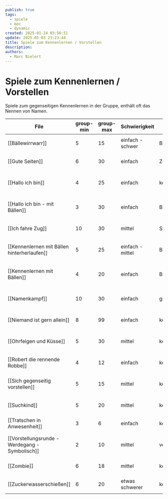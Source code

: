 ```yaml
---
publish: true
tags:
  - spiele
  - moc
  - dynamic
created: 2025-01-24 03:50:51
update: 2025-05-03 23:23:44
title: Spiele zum Kennenlernen / Vorstellen
description: 
authors:
  - Marc Bielert
---
```


# Spiele zum Kennenlernen / Vorstellen

Spiele zum gegenseitigen Kennenlernen in der Gruppe, enthält oft das Nennen von Namen.

<!-- QueryToSerialize: Table group-min, group-max, Schwierigkeit, Material, Spieldauer, category FROM #spiele AND "docs" WHERE contains(category, "kennenlernen") -->
<!-- SerializedQuery: Table group-min, group-max, Schwierigkeit, Material, Spieldauer, category FROM #spiele AND "docs" WHERE contains(category, "kennenlernen") -->

| File                                                                                               | group-min | group-max | Schwierigkeit    | Material       | Spieldauer | category                                          |
| -------------------------------------------------------------------------------------------------- | --------- | --------- | ---------------- | -------------- | ---------- | ------------------------------------------------- |
| [[Bällewirrwarr]]                                                           | 5         | 15        | einfach - schwer | Bälle          | 10         | <ul><li>kennenlernen</li></ul>                    |
| [[Gute Seiten]]                                                               | 6         | 30        | einfach          | Zettel, Stifte | 10 -  30   | <ul><li>kennenlernen</li></ul>                    |
| [[Hallo ich bin]]                                                           | 4         | 25        | einfach          | keines         | 2-10       | <ul><li>kennenlernen</li><li>kreisspiel</li></ul> |
| [[Hallo ich bin - mit Bällen]]                                 | 3         | 30        | einfach          | Bälle          | 10 -  15   | <ul><li>kennenlernen</li><li>kreisspiel</li></ul> |
| [[Ich fahre Zug]]                                                           | 10        | 30        | mittel           | Stühle         | beliebig   | <ul><li>kennenlernen</li></ul>                    |
| [[Kennenlernen mit Bällen hinterherlaufen]]       | 5         | 25        | einfach - mittel | Bälle          | 10 -  15   | <ul><li>kennenlernen</li><li>kreisspiel</li></ul> |
| [[Kennenlernen mit Bällen]]                                       | 4         | 20        | einfach          | Bälle          | 2-10       | <ul><li>kennenlernen</li><li>kreisspiel</li></ul> |
| [[Namenkampf]]                                                                 | 10        | 30        | einfach          | großes Tuch    | 10 -  15   | <ul><li>sonstiges</li><li>kennenlernen</li></ul>  |
| [[Niemand ist gern allein]]                                       | 8         | 99        | einfach          | keines         | beliebig   | <ul><li>kennenlernen</li></ul>                    |
| [[Ohrfeigen und Küsse]]                                               | 5         | 30        | mittel           | keines         | 10 -  15   | <ul><li>kennenlernen</li><li>theater</li></ul>    |
| [[Robert die rennende Robbe]]                                   | 4         | 12        | einfach          | keines         | 3 - 10     | <ul><li>kennenlernen</li></ul>                    |
| [[Sich gegenseitig vorstellen]]                               | 5         | 15        | mittel           | keines         | 10 -  15   | <ul><li>kennenlernen</li><li>kreisspiel</li></ul> |
| [[Suchkind]]                                                                     | 5         | 20        | mittel           | keines         | 20 -  30   | <ul><li>kennenlernen</li></ul>                    |
| [[Tratschen in Anwesenheit]]                                     | 3         | 6         | einfach          | keines         | \-         | <ul><li>kennenlernen</li></ul>                    |
| [[Vorstellungsrunde - Werdegang - Symbolisch]] | 2         | 10        | mittel           | verschiedenes  | 30-45      | <ul><li>kennenlernen</li><li>kreisspiel</li></ul> |
| [[Zombie]]                                                                         | 6         | 18        | mittel           | keines         | 5-10       | <ul><li>kennenlernen</li></ul>                    |
| [[Zuckerwasserschießen]]                                             | 6         | 20        | etwas schwerer   | keines         | 7          | <ul><li>kennenlernen</li></ul>                    |
<!-- SerializedQuery END -->
